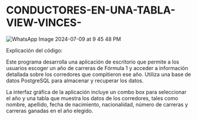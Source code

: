# CONDUCTORES-EN-UNA-TABLA-VIEW-VINCES-

![WhatsApp Image 2024-07-09 at 9 45 48 PM](https://github.com/user-attachments/assets/33d7523c-2de7-4561-b6be-ef3ebf514ca8)

Explicación del código:

Este programa desarrolla una aplicación de escritorio que permite a los usuarios escoger un año de carreras de Fórmula 1 y acceder a información detallada sobre los corredores que compitieron ese año. Utiliza una base de datos PostgreSQL para almacenar y recuperar los datos.

La interfaz gráfica de la aplicación incluye un combo box para seleccionar el año y una tabla que muestra los datos de los corredores, tales como nombre, apellido, fecha de nacimiento, nacionalidad, número de carreras y carreras ganadas en el año elegido.
